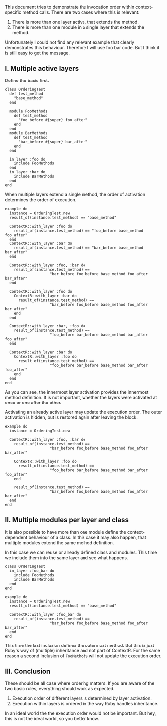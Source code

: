 This document tries to demonstrate the invocation order within
context-specific method calls. There are two cases where this is relevant:
1. There is more than one layer active, that extends the method.
2. There is more than one module in a single layer that extends the method.

Unfortunately I could not find any relevant example that clearly demonstrates
this behaviour. Therefore I will use foo bar code. But I think it is still
easy to get the message.

I. Multiple active layers
-------------------------

Define the basis first.

    class OrderingTest
      def test_method
        "base_method"
      end

      module FooMethods
        def test_method
          "foo_before #{super} foo_after"
        end
      end
      module BarMethods
        def test_method
          "bar_before #{super} bar_after"
        end
      end

      in_layer :foo do
        include FooMethods
      end
      in_layer :bar do
        include BarMethods
      end
    end

When multiple layers extend a single method, the order of activation
determines the order of execution.

    example do
      instance = OrderingTest.new
      result_of(instance.test_method) == "base_method"

      ContextR::with_layer :foo do
        result_of(instance.test_method) == "foo_before base_method foo_after"
      end
      ContextR::with_layer :bar do
        result_of(instance.test_method) == "bar_before base_method bar_after"
      end

      ContextR::with_layer :foo, :bar do
        result_of(instance.test_method) ==
                        "bar_before foo_before base_method foo_after bar_after"
      end

      ContextR::with_layer :foo do
        ContextR::with_layer :bar do
          result_of(instance.test_method) ==
                        "bar_before foo_before base_method foo_after bar_after"
        end
      end

      ContextR::with_layer :bar, :foo do
        result_of(instance.test_method) ==
                        "foo_before bar_before base_method bar_after foo_after"
      end

      ContextR::with_layer :bar do
        ContextR::with_layer :foo do
          result_of(instance.test_method) ==
                        "foo_before bar_before base_method bar_after foo_after"
        end
      end
    end

As you can see, the innermost layer activation provides the innermost method
definition. It is not important, whether the layers were activated at once
or one after the other.

Activating an already active layer may update the execution order. The outer
activation is hidden, but is restored again after leaving the block.

    example do
      instance = OrderingTest.new

      ContextR::with_layer :foo, :bar do
        result_of(instance.test_method) ==
                        "bar_before foo_before base_method foo_after bar_after"

        ContextR::with_layer :foo do
          result_of(instance.test_method) ==
                        "foo_before bar_before base_method bar_after foo_after"
        end

        result_of(instance.test_method) ==
                        "bar_before foo_before base_method foo_after bar_after"
      end
    end


II. Multiple modules per layer and class
----------------------------------------

It is also possible to have more than one module define the context-dependent
behaviour of a class. In this case it may also happen, that multiple modules
extend the same method definition.

In this case we can reuse or already defined class and modules. This time
we include them into the same layer and see what happens.

    class OrderingTest
      in_layer :foo_bar do
        include FooMethods
        include BarMethods
      end
    end

    example do
      instance = OrderingTest.new
      result_of(instance.test_method) == "base_method"

      ContextR::with_layer :foo_bar do
        result_of(instance.test_method) ==
                        "bar_before foo_before base_method foo_after bar_after"
      end
    end

This time the last inclusion defines the outermost method. But this is just Ruby's way of (multiple) inheritance and not part of ContextR. For the same reason a second inclusion of `FooMethod`s will not update the execution order.

III. Conclusion
---------------

These should be all case where ordering matters. If you are aware of the
two basic rules, everything should work as expected.

  1. Execution order of different layers is determined by layer activation.
  2. Execution within layers is ordered in the way Ruby handles inheritance.

In an ideal world the the execution order would not be important. But hey,
this is not the ideal world, so you better know.
